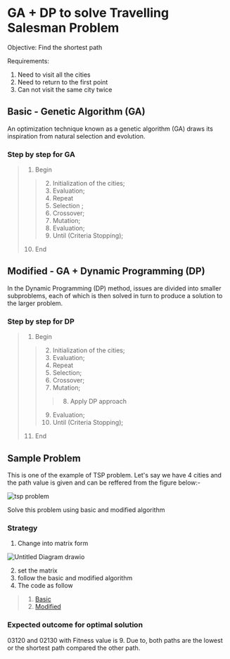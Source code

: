 # GA + DP to solve Travelling Salesman Problem 

Objective: 
Find the shortest path 

Requirements: 
1. Need to visit all the cities 
2. Need to return to the first point
3. Can not visit the same city twice

## Basic - Genetic Algorithm (GA) 

An optimization technique known as a genetic algorithm (GA) draws its inspiration from natural selection and evolution. 

### Step by step for GA

>1. Begin
 >> 2.    Initialization of the cities;
 >> 3.    Evaluation;
 >> 4.    Repeat 
 >> 5.    Selection ;
 >> 6.    Crossover;
 >> 7.    Mutation;
 >> 8.    Evaluation;
 >> 9.    Until (Criteria Stopping);
>10.  End



## Modified  - GA + Dynamic Programming (DP)
In the Dynamic Programming (DP) method, issues are divided into smaller subproblems, each of which is then solved in turn to produce a solution to the larger problem.

### Step by step for DP

>1. Begin
 >> 2.    Initialization of the cities;
 >> 3.    Evaluation;
 >> 4.    Repeat 
 >> 5.    Selection;
 >> 6.    Crossover;
 >> 7.    Mutation;
 >>>  8.   Apply DP approach
 >> 9.    Evaluation;
 >> 10.    Until (Criteria Stopping);
>11.  End


## Sample Problem

This is one of the example of TSP problem.
Let's say we have 4 cities and the path value is given and can be reffered from the figure below:-

![tsp problem](https://user-images.githubusercontent.com/94151132/216835744-7aa47c4d-4c75-4bc4-ab95-7697e626b1b1.png)

Solve this problem using basic and modified algorithm 

### Strategy 

1. Change into matrix form 

![Untitled Diagram drawio](https://user-images.githubusercontent.com/94151132/216835946-73777ecf-10ab-4f68-b4b4-0f570fcf92e9.png)

2. set the matrix
3. follow the basic and modified algorithm 
4. The code as follow 
> 1. [Basic](https://github.com/AimanIsa/GA-DP-for-TSP/blob/main/Basic%20Genetic%20Algorithm.cpp)
> 2. [Modified](https://github.com/AimanIsa/GA-DP-for-TSP/blob/main/Modified%20GA%20%2B%20DP.cpp)

### Expected outcome for optimal solution 

03120 and 02130 with Fitness value is 9. Due to, both paths are the lowest or the shortest path compared the other path. 

